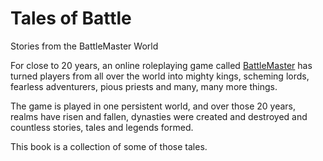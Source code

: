 # Tales of Battle
Stories from the BattleMaster World


For close to 20 years, an online roleplaying game called [BattleMaster](http://battlemaster.org) has turned players from all over the world into mighty kings, scheming lords, fearless adventurers, pious priests and many, many more things.

The game is played in one persistent world, and over those 20 years, realms have risen and fallen, dynasties were created and destroyed and countless stories, tales and legends formed.

This book is a collection of some of those tales.

